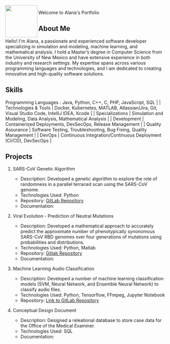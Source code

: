 
<img src="https://achigbrow.github.io/img/LaurenCheriePhotography___-12.jpg" width="100" align="left">

Welcome to Alana's Portfolio

## About Me
Hello! I'm Alana, a passionate and experienced software developer specializing in simulation and modeling, machine learning, and mathematical analysis. I hold a Master’s degree in Computer Science from the University of New Mexico and have extensive experience in both industry and research settings. My expertise spans across various programming languages and technologies, and I am dedicated to creating innovative and high-quality software solutions.

## Skills
Programming Languages
: Java, Python, C++, C, PHP, JavaScript, SQL |
| Technologies & Tools | Docker, Kubernetes, MATLAB, Atlassian/Jira, Git, Visual Studio Code, IntelliJ IDEA, Xcode |
| Specializations | Simulation and Modeling, Data Analysis, Mathematical Analysis |
| Development | Containerized Deployments, DevSecOps, Release Management |
| Quality Assurance | Software Testing, Troubleshooting, Bug Fixing, Quality Management |
| DevOps | Continuous Integration/Continuous Deployment (CI/CD), DevSecOps |

## Projects
1. SARS-CoV Genetic Algorithm

    -  Description: Developed a genetic algorithm to explore the role of randomness in a parallel terraced scan using the SARS-CoV genome.
    -  Technologies Used: Python
    -  Repository: [GitLab Repository](https://github.com/JStewart28/CS523-project3-GA)
    -  Documentation: 

2. Viral Evolution - Prediction of Neutral Mutations

    -  Description: Developed a mathematical approach to accurately predict the approximate number of phenotypically synonomous SARS-CoV RBD genomes over four generations of mutations using probabilities and distributions.
    -  Technologies Used: Python, Matlab
    -  Repository: [Gitlab Repository](https://github.com/achigbrow/CAS-523-Proj-2)
    -  Documentation: 

3. Machine Learning Audio Classification
    -  Description: Developed a number of machine learning classification models (SVM, Neural Network, and Ensemble Neural Network) to classify audio files.
    -  Technologies Used: Python, Tensorflow, FFmpeg, Jupyter Notebook
    -  Repository: [Link to GitLab Repository](https://github.com/achigbrow/CS529_Project3/tree/main)

4. Conceptual Design Document

    -  Description: Designed a releational database to store case data for the Office of the Medical Examiner.
    -  Technologies Used: SQL
    -  Documentation:

